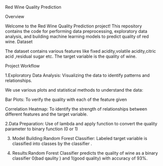 Red Wine Quality Prediction 

Overview

Welcome to the Red Wine Quality Prediction project! This repository contains the code for performing data preprocessing, exploratory data analysis, and building  machine learning models to predict quality of red wine.
Dataset

The dataset contains various features like  fixed acidity,volatile acidity,citric acid ,residual sugar etc. The target variable is the quality of wine.

Project Workflow

1.Exploratory Data Analysis: Visualizing the data to identify patterns and relationships. 

We use various plots and statistical methods to understand the data:

Bar Plots: To verify the quality with each of the feature given 
  
Correlation Heatmap: To identify the strength of relationships between different features and the target variable. 

2.Data Preparation: Use of lambda and apply function to convert the quality parameter to binary function (0 or 1)

3. Model Building:Random Forest Classifier: Labeled target variable is classified into classes by the classifier .

4. Results:Random Forest Classifier predicts the quality of wine as a binary classifier 0(bad qaulity ) and 1(good quality) with accuracy of 93%.
